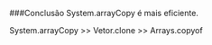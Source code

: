 ###Conclusão System.arrayCopy é mais eficiente.

System.arrayCopy >> Vetor.clone >> Arrays.copyof


